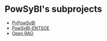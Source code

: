 # PowSyBl's subprojects

- [PyPowSyBl](https://powsybl.readthedocs.io/projects/pypowsybl)
- [PowSyBl-ENTSOE](https://powsybl.readthedocs.io/projects/entsoe)
- [Open RAO](https://powsybl.readthedocs.io/projects/openrao)
